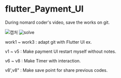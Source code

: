 # flutter_Payment_UI


During nomard coder's video, save the works on git.

![캡처](https://user-images.githubusercontent.com/59431088/233682096-80f67563-75eb-44c0-9bba-ab4ddd885ceb.PNG)
![solve](https://user-images.githubusercontent.com/59431088/234270604-b7ba78fc-1c0f-4218-ad59-1ebd2ab85c8f.PNG)



work1 ~ work3 : adapt git with Flutter UI ex.

v1 ~ v5 : Make payment UI restart myself without notes.

v6 ~ v8 : Make Timer with interaction. 

v8',v8" : Make save point for share previous codes. 
